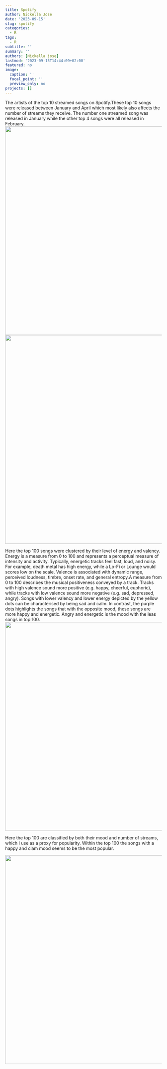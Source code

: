 ```yaml
---
title: Spotify
author: Nickella Jose
date: '2023-09-15'
slug: spotify
categories:
  - R
tags:
  - R
subtitle: ''
summary: ''
authors: [Nickella jose]
lastmod: '2023-09-15T14:44:09+02:00'
featured: no
image:
  caption: ''
  focal_point: ''
  preview_only: no
projects: []
---
```






The artists of the top 10 streamed songs on Spotify.These top 10 songs were released between January and April which most likely also affects the number of streams they receive. 
The number one streamed song was released in January while the other top 4 songs were all released in February. 
<img src="{{< blogdown/postref >}}index.en_files/figure-html/unnamed-chunk-3-1.png" width="672" /><img src="{{< blogdown/postref >}}index.en_files/figure-html/unnamed-chunk-3-2.png" width="672" />







Here the top 100 songs were clustered by their level of energy and valency. Energy is a measure from 0 to 100 and represents a perceptual measure of intensity and activity. Typically, energetic tracks feel fast, loud, and noisy. For example, death metal has high energy, while a Lo-Fi or Lounge would scores low on the scale. Valence is associated with dynamic range, perceived loudness, timbre, onset rate, and general entropy.A measure from 0 to 100 describes the musical positiveness conveyed by a track. Tracks with high valence sound more positive (e.g. happy, cheerful, euphoric), while tracks with low valence sound more negative (e.g. sad, depressed, angry).
Songs with lower  valency and lower energy depicted by the yellow  dots can be characterised by being sad and calm. In contrast, the purple dots highlights the songs that  with the opposite mood, these songs are more happy and energetic. Angry and energetic is the mood with the leas songs in top 100.
<img src="{{< blogdown/postref >}}index.en_files/figure-html/unnamed-chunk-5-1.png" width="672" />

Here the top 100 are classified by both their mood and number of streams, which I use as a proxy for popularity. Within the top 100 the songs with a happy and clam mood seems to be the most popular. 

<img src="{{< blogdown/postref >}}index.en_files/figure-html/unnamed-chunk-6-1.png" width="672" />

